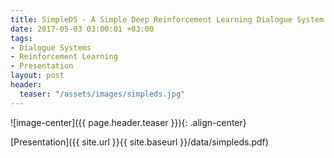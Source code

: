 ```yaml
---
title: SimpleDS - A Simple Deep Reinforcement Learning Dialogue System
date: 2017-05-03 03:00:01 +03:00
tags:
- Dialogue Systems
- Reinforcement Learning
- Presentation
layout: post
header:
  teaser: "/assets/images/simpleds.jpg"
---
```


![image-center]({{ page.header.teaser }}){: .align-center}

[Presentation]({{ site.url }}{{ site.baseurl }}/data/simpleds.pdf)
